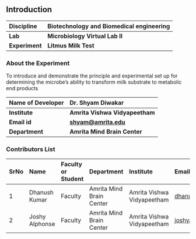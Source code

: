 ## Introduction


<b>Discipline | <b> Biotechnology and Biomedical engineering
:--|:--|
<b> Lab | <b> Microbiology Virtual Lab II
<b> Experiment|     <b> Litmus Milk Test

### About the Experiment 

To introduce and demonstrate the principle and experimental set up for determining the microbe’s ability to transform milk substrate to metabolic end products

<b>Name of Developer | <b> Dr. Shyam Diwakar
:--|:--|
<b> Institute | <b> Amrita Vishwa Vidyapeetham  
<b> Email id|     <b> shyam@amrita.edu
<b> Department |  <b> Amrita Mind Brain Center

### Contributors List

SrNo | Name | Faculty or Student | Department| Institute | Email id
:--|:--|:--|:--|:--|:--|
1 | Dhanush Kumar | Faculty | Amrita Mind Brain Center | Amrita Vishwa Vidyapeetham | dhanushkumar@am.amrita.edu
2 | Joshy Alphonse| Faculty | Amrita Mind Brain Center | Amrita Vishwa Vidyapeetham | joshya@am.amrita.edu
